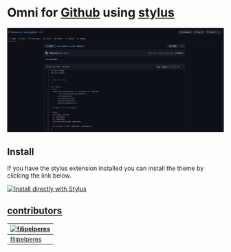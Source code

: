 # Omni for [Github](https://github.com/) using [stylus](https://add0n.com/stylus.html)

![Screenshot](./printscreen.png)

## Install

If you have the stylus extension installed you can install the theme by clicking the link below.

[![Install directly with Stylus](https://img.shields.io/badge/Install%20directly%20with-Stylus-00adad.svg)](https://github.com/filipelperes/omni-github/raw/main/github.user.css)

## [contributors](https://github.com/filipelperes/omni-codepen/graphs/contributors)

| [![filipelperes](https://avatars2.githubusercontent.com/u/7967904?v=3&s=70)](https://github.com/filipelperes) |
| -------------------------------------------------------------------------------------------------------- |
| [filipelperes](https://github.com/filipelperes)                                                             |
